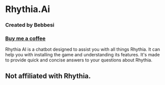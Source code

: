 # Rhythia.Ai
### Created by Bebbesi
### [Buy me a coffee](https://ko-fi.com/Bebbesi)
Rhythia AI is a chatbot designed to assist you with all things Rhythia. It can help you with installing the game and understanding its features. It's made to provide quick and concise answers to your questions about Rhythia. 

 ## Not affiliated with Rhythia.
